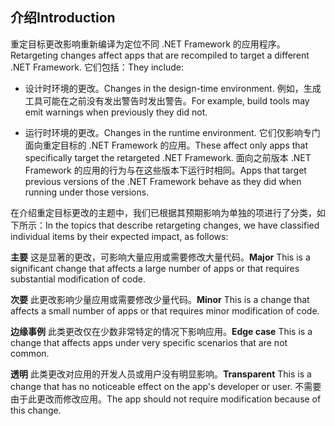 ## <a name="introduction"></a><span data-ttu-id="03fb9-101">介绍</span><span class="sxs-lookup"><span data-stu-id="03fb9-101">Introduction</span></span>
<span data-ttu-id="03fb9-102">重定目标更改影响重新编译为定位不同 .NET Framework 的应用程序。</span><span class="sxs-lookup"><span data-stu-id="03fb9-102">Retargeting changes affect apps that are recompiled to target a different .NET Framework.</span></span> <span data-ttu-id="03fb9-103">它们包括：</span><span class="sxs-lookup"><span data-stu-id="03fb9-103">They include:</span></span>

* <span data-ttu-id="03fb9-104">设计时环境的更改。</span><span class="sxs-lookup"><span data-stu-id="03fb9-104">Changes in the design-time environment.</span></span> <span data-ttu-id="03fb9-105">例如，生成工具可能在之前没有发出警告时发出警告。</span><span class="sxs-lookup"><span data-stu-id="03fb9-105">For example, build tools may emit warnings when previously they did not.</span></span>

* <span data-ttu-id="03fb9-106">运行时环境的更改。</span><span class="sxs-lookup"><span data-stu-id="03fb9-106">Changes in the runtime environment.</span></span> <span data-ttu-id="03fb9-107">它们仅影响专门面向重定目标的 .NET Framework 的应用。</span><span class="sxs-lookup"><span data-stu-id="03fb9-107">These affect only apps that specifically target the retargeted .NET Framework.</span></span> <span data-ttu-id="03fb9-108">面向之前版本 .NET Framework 的应用的行为与在这些版本下运行时相同。</span><span class="sxs-lookup"><span data-stu-id="03fb9-108">Apps that target previous versions of the .NET Framework behave as they did when running under those versions.</span></span>

<span data-ttu-id="03fb9-109">在介绍重定目标更改的主题中，我们已根据其预期影响为单独的项进行了分类，如下所示：</span><span class="sxs-lookup"><span data-stu-id="03fb9-109">In the topics that describe retargeting changes, we have classified individual items by their expected impact, as follows:</span></span>

<span data-ttu-id="03fb9-110">**主要** 这是显著的更改，可影响大量应用或需要修改大量代码。</span><span class="sxs-lookup"><span data-stu-id="03fb9-110">**Major** This is a significant change that affects a large number of apps or that requires substantial modification of code.</span></span>

<span data-ttu-id="03fb9-111">**次要** 此更改影响少量应用或需要修改少量代码。</span><span class="sxs-lookup"><span data-stu-id="03fb9-111">**Minor** This is a change that affects a small number of apps or that requires minor modification of code.</span></span>

<span data-ttu-id="03fb9-112">**边缘事例** 此类更改仅在少数非常特定的情况下影响应用。</span><span class="sxs-lookup"><span data-stu-id="03fb9-112">**Edge case** This is a change that affects apps under very specific scenarios that are not common.</span></span>

<span data-ttu-id="03fb9-113">**透明** 此类更改对应用的开发人员或用户没有明显影响。</span><span class="sxs-lookup"><span data-stu-id="03fb9-113">**Transparent** This is a change that has no noticeable effect on the app's developer or user.</span></span> <span data-ttu-id="03fb9-114">不需要由于此更改而修改应用。</span><span class="sxs-lookup"><span data-stu-id="03fb9-114">The app should not require modification because of this change.</span></span>
